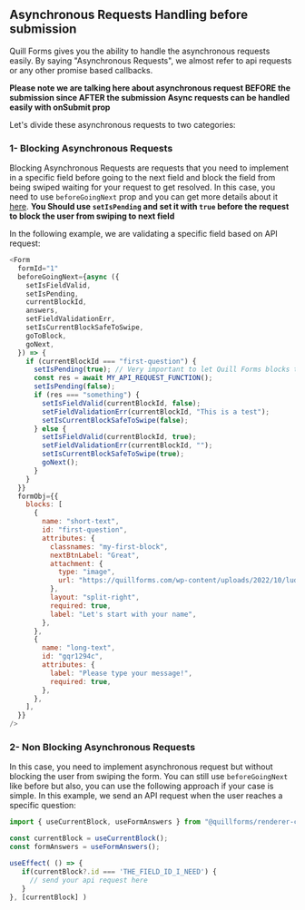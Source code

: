## Asynchronous Requests Handling before submission

Quill Forms gives you the ability to handle the asynchronous requests easily.
By saying "Asynchronous Requests", we almost refer to api requests or any other promise based callbacks.

**Please note we are talking here about asynchronous request BEFORE the submission since AFTER the submission Async requests can be handled easily with onSubmit prop**

Let's divide these asynchronous requests to two categories:

### 1- Blocking Asynchronous Requests
Blocking Asynchronous Requests are requests that you need to implement in a specific field before going to the next field and block the field from being swiped waiting for your request to get resolved.
In this case, you need to use `beforeGoingNext` prop and you can get more details about it [here](https://github.com/quillforms/quillforms/blob/master/react-docs/beforeGoingNext.md).
**You Should use `setIsPending` and set it with `true` before the request to block the user from swiping to next field**

In the following example, we are validating a specific field based on API request:
```js
<Form
  formId="1"
  beforeGoingNext={async ({
    setIsFieldValid,
    setIsPending,
    currentBlockId,
    answers,
    setFieldValidationErr,
    setIsCurrentBlockSafeToSwipe,
    goToBlock,
    goNext,
  }) => {
    if (currentBlockId === "first-question") {
      setIsPending(true); // Very important to let Quill Forms blocks the user form going to the next question and showing a spinner to him.
      const res = await MY_API_REQUEST_FUNCTION();
      setIsPending(false);
      if (res === "something") {
        setIsFieldValid(currentBlockId, false);
        setFieldValidationErr(currentBlockId, "This is a test");
        setIsCurrentBlockSafeToSwipe(false);
      } else {
        setIsFieldValid(currentBlockId, true);
        setFieldValidationErr(currentBlockId, "");
        setIsCurrentBlockSafeToSwipe(true);
        goNext();
      }
    }
  }}
  formObj={{
    blocks: [
      {
        name: "short-text",
        id: "first-question",
        attributes: {
          classnames: "my-first-block",
          nextBtnLabel: "Great",
          attachment: {
            type: "image",
            url: "https://quillforms.com/wp-content/uploads/2022/10/ludovic-migneault-B9YbNbaemMI-unsplash_50-scaled.jpeg",
          },
          layout: "split-right",
          required: true,
          label: "Let's start with your name",
        },
      },
      {
        name: "long-text",
        id: "gqr1294c",
        attributes: {
          label: "Please type your message!",
          required: true,
        },
      },
    ],
  }}
/>
```

### 2- Non Blocking Asynchronous Requests
In this case, you need to implement asynchronous request but without blocking the user from swiping the form.
You can still use `beforeGoingNext` like before but also, you can use the following approach if your case is simple.
In this example, we send an API request when the user reaches a specific question:

```js 
import { useCurrentBlock, useFormAnswers } from "@quillforms/renderer-core";

const currentBlock = useCurrentBlock();
const formAnswers = useFormAnswers();

useEffect( () => {
   if(currentBlock?.id === 'THE_FIELD_ID_I_NEED') {
     // send your api request here
   }
}, [currentBlock] )
```

